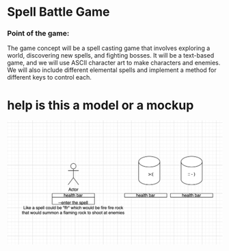 # Spell Battle Game
### Point of the game:
The game concept will be a spell casting game that involves exploring a world, discovering new spells, and fighting bosses. It will be a text-based game, and we will use ASCII character art to make characters and enemies. We will also include different elemental spells and implement a method for different keys to control each.

# help is this a model or a mockup
![SpellBattleGame Model](https://github.com/MisterNo0ne/PythonGroupTwoA2Prog/blob/main/images/modckup.png?raw=true)
